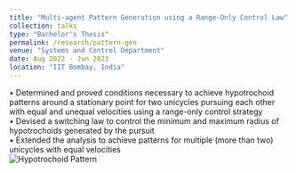 ```yaml
---
title: "Multi-agent Pattern Generation using a Range-Only Control Law"
collection: talks
type: "Bachelor's Thesis"
permalink: /research/pattern-gen
venue: "Systems and Control Department"
date: Aug 2022 - Jun 2023
location: "IIT Bombay, India"
---
```


• Determined and proved conditions necessary to achieve hypotrochoid patterns around a stationary point for two unicycles pursuing each other with equal and unequal velocities using a range-only control strategy<br>
• Devised a switching law to control the minimum and maximum radius of hypotrochoids generated by the pursuit<br>
• Extended the analysis to achieve patterns for multiple (more than two) unicycles with equal velocities<br>
![Hypotrochoid Pattern](\images\bio-photo.jpg)